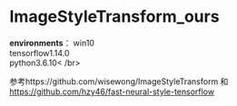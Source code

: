 # ImageStyleTransform_ours
<b>environments</b>：
win10</br>
tensorflow1.14.0</br> 
python3.6.10< /br>

参考https://github.com/wisewong/ImageStyleTransform 和 https://github.com/hzy46/fast-neural-style-tensorflow

